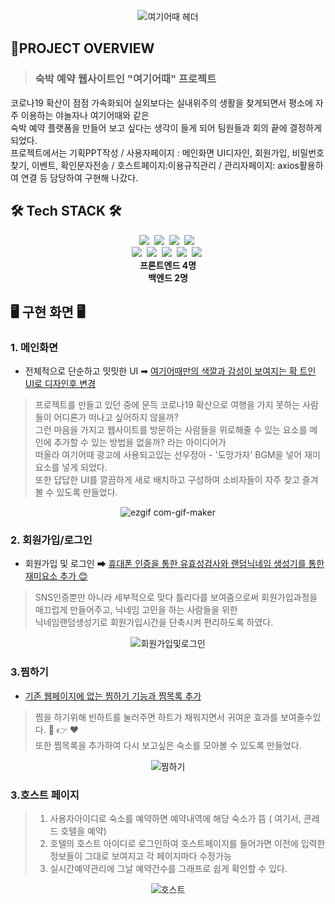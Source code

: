 
<div align=center>
 
![여기어때 헤더](https://user-images.githubusercontent.com/86812173/155169218-edf5c234-9457-4433-a814-ecbcfee18ee8.png)
</div>

<h2>📌PROJECT OVERVIEW</h2>
 
> **<h3>숙박 예약 웹사이트인 "여기어때" 프로젝트</h3>**


코로나19 확산이 점점 가속화되어 실외보다는 실내위주의 생활을 찾게되면서 평소에 자주 이용하는 야놀자나 여기어때와 같은 <br>숙박 예약 플랫폼을 만들어 보고 싶다는 생각이 들게 되어
팀원들과 회의 끝에 결정하게 되었다. <br>프로젝트에서는 기획PPT작성 / 사용자페이지 : 메인화면 UI디자인, 회원가입, 비밀번호찾기, 이벤트, 확인문자전송 / 호스트페이지:이용규칙관리 / 관리자페이지: axios활용하여 연결 등 담당하여 구현해 나갔다. 

## 🛠 Tech STACK 🛠
<div align=center>
 <img src="https://img.shields.io/badge/JAVA-007396?style=flat-square&logo=java&logoColor=white">&nbsp
 <img src="https://img.shields.io/badge/HTML-E34F26?style=flat-square&logo=html5&logoColor=white">&nbsp 
 <img src="https://img.shields.io/badge/CSS-1572B6?style=flat-square&logo=css3&logoColor=white">&nbsp
 <img src="https://img.shields.io/badge/javascript-F7DF1E?style=flat-square&logo=javascript&logoColor=black">&nbsp
 <br>
 <img src="https://img.shields.io/badge/Oracle-F80000?style=flat-square&logo=oracle&logoColor=white">&nbsp
 <img src="https://img.shields.io/badge/Spring Boot-6DB33F?style=flat-square&logo=spring boot&logoColor=white">&nbsp
 <img src="https://img.shields.io/badge/jQuery-0769AD?style=flat-square&logo=jquery&logoColor=white">&nbsp
 <img src="https://img.shields.io/badge/axios-512BD4?style=flat-square&logo=axios&logoColor=white">&nbsp
 <img src="https://img.shields.io/badge/Thymeleaf-005F0F?style=flat-square&logo=thymeleaf&logoColor=white">&nbsp
  <br>
</div>
<div align=center>
 <strong>프론트엔드 4명</strong><br>
 <strong>백엔드 2명</strong><br>
</div>





## 🖥️ 구현 화면 🖥️

### 1. 메인화면
 
 - 전체적으로 단순하고 밋밋한 UI ➡ <ins> 여기어때만의 색깔과 감성이 보여지는 확 트인 UI로 디자인후 변경 </ins>
 > 프로젝트를 만들고 있던 중에 문득 코로나19 확산으로 여행을 가지 못하는 사람들이 어디론가 떠나고 싶어하지 않을까? <br> 그런 마음을 가지고 웹사이트를 방문하는 사람들을 위로해줄 수 있는
  요소를 메인에 추가할 수 있는 방법을 없을까? 라는 아이디어가<br> 떠올라 여기어때 광고에 사용되고있는 선우정아 - '도망가자' BGM을 넣어 재미요소를 넣게 되었다. <br>
  또한 답답한 UI를 깔끔하게 새로 배치하고 구성하여 소비자들이 자주 찾고 즐겨볼 수 있도록 만들었다.   
 
<div align=center>
  
![ezgif com-gif-maker](https://user-images.githubusercontent.com/86812173/155129671-89e77c43-08d8-444c-b921-4b7bf6365688.gif)
  
</div>



### 2. 회원가입/로그인

 - 회원가입 및 로그인  ➡ <ins>휴대폰 인증을 통한 유효성검사와 랜덤닉네임 생성기를 통한 재미요소 추가 😊</ins>
 > SNS인증뿐만 아니라 세부적으로 맞다 틀리다를 보여줌으로써 회원가입과정을 매끄럽게 만들어주고, 닉네임 고민을 하는 사람들을 위한 
 <br>닉네임랜덤생성기로 회원가입시간을 단축시켜 편리하도록 하였다.

<div align= center>
 
 ![회원가입및로그인](https://user-images.githubusercontent.com/86812173/155985878-24b0cb18-1fb8-4100-8049-bf1750eaae8d.gif)

 </div>

### 3.찜하기
- <ins>기존 웹페이지에 없는 찜하기 기능과 찜목록 추가</ins>
> 찜을 하기위해 빈하트를 눌러주면 하트가 채워지면서 귀여운 효과를 보여줄수있다. 🤍 👉 ❤️ <br>
> 또한 찜목록을 추가하여 다시 보고싶은 숙소를 모아볼 수 있도록 만들었다. 

<div align= center>
 
![찜하기](https://user-images.githubusercontent.com/86812173/156002798-57a4cf6e-ca61-4b62-9e3c-f789355aa9c8.gif)

 </div>
 
 ### 3.호스트 페이지
 > 1. 사용자아이디로 숙소를 예약하면 예약내역에 해당 숙소가 뜸 ( 여기서, 콘레드 호텔을 예약) <br>
 > 2. 호텔의 호스트 아이디로 로그인하여 호스트페이지를 들어가면 이전에 입력한 정보들이 그대로 보여지고 각 페이지마다 수정가능 <br>
 > 3. 실시간예약관리에 그날 예약건수를 그래프로 쉽게 확인할 수 있다. <br>


 <div align= center>
 
 ![호스트](https://user-images.githubusercontent.com/86812173/156031892-565048bf-6308-47aa-8404-4b44f9463c8a.gif)
 
  </div>
